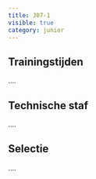 ```yaml
---
title: J07-1
visible: true
category: junior
---
```


## Trainingstijden

....

## Technische staf

....

## Selectie

....
